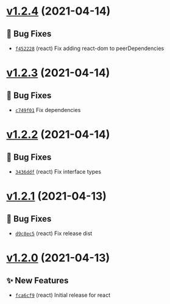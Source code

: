 # [v1.2.4](https://github.com/TomokiMiyauci/click-outside/compare/@miyauci/vue-click-outside@1.2.3...@miyauci/vue-click-outside@1.2.4) (2021-04-14)

## 🐛 Bug Fixes
- [`f452228`](https://github.com/TomokiMiyauci/click-outside/commit/f452228)  (react) Fix adding react-dom to peerDependencies

# [v1.2.3](https://github.com/TomokiMiyauci/click-outside/compare/@miyauci/vue-click-outside@1.2.2...@miyauci/vue-click-outside@1.2.3) (2021-04-14)

## 🐛 Bug Fixes
- [`c749f01`](https://github.com/TomokiMiyauci/click-outside/commit/c749f01)   Fix dependencies

# [v1.2.2](https://github.com/TomokiMiyauci/click-outside/compare/@miyauci/vue-click-outside@1.2.1...@miyauci/vue-click-outside@1.2.2) (2021-04-14)

## 🐛 Bug Fixes
- [`3436ddf`](https://github.com/TomokiMiyauci/click-outside/commit/3436ddf)  (react) Fix interface types

# [v1.2.1](https://github.com/TomokiMiyauci/click-outside/compare/@miyauci/vue-click-outside@1.2.0...@miyauci/vue-click-outside@1.2.1) (2021-04-13)

## 🐛 Bug Fixes
- [`d9c8ec5`](https://github.com/TomokiMiyauci/click-outside/commit/d9c8ec5)  (react) Fix release dist

# [v1.2.0](https://github.com/TomokiMiyauci/click-outside/compare/@miyauci/vue-click-outside@1.1.0...@miyauci/vue-click-outside@1.2.0) (2021-04-13)

## ✨ New Features
- [`fca6cf9`](https://github.com/TomokiMiyauci/click-outside/commit/fca6cf9)  (react) Initial release for react
